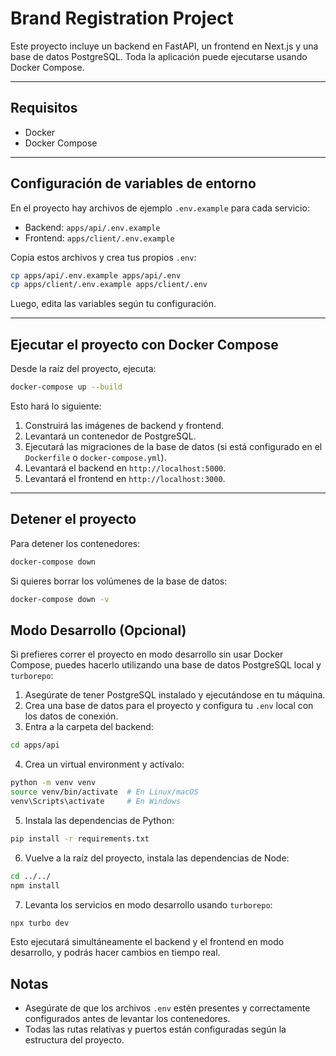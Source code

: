 # Brand Registration Project

Este proyecto incluye un backend en FastAPI, un frontend en Next.js y una base de datos PostgreSQL. Toda la aplicación puede ejecutarse usando Docker Compose.

---

## Requisitos

- Docker
- Docker Compose

---

## Configuración de variables de entorno

En el proyecto hay archivos de ejemplo `.env.example` para cada servicio:

- Backend: `apps/api/.env.example`
- Frontend: `apps/client/.env.example`

Copia estos archivos y crea tus propios `.env`:

```bash
cp apps/api/.env.example apps/api/.env
cp apps/client/.env.example apps/client/.env
````

Luego, edita las variables según tu configuración.

---

## Ejecutar el proyecto con Docker Compose

Desde la raíz del proyecto, ejecuta:

```bash
docker-compose up --build
```

Esto hará lo siguiente:

1. Construirá las imágenes de backend y frontend.
2. Levantará un contenedor de PostgreSQL.
3. Ejecutará las migraciones de la base de datos (si está configurado en el `Dockerfile` o `docker-compose.yml`).
4. Levantará el backend en `http://localhost:5000`.
5. Levantará el frontend en `http://localhost:3000`.

---

## Detener el proyecto

Para detener los contenedores:

```bash
docker-compose down
```

Si quieres borrar los volúmenes de la base de datos:

```bash
docker-compose down -v
```

## Modo Desarrollo (Opcional)

Si prefieres correr el proyecto en modo desarrollo sin usar Docker Compose, puedes hacerlo utilizando una base de datos PostgreSQL local y `turborepo`:

1. Asegúrate de tener PostgreSQL instalado y ejecutándose en tu máquina.
2. Crea una base de datos para el proyecto y configura tu `.env` local con los datos de conexión.
3. Entra a la carpeta del backend:

```bash
cd apps/api
````

4. Crea un virtual environment y actívalo:

```bash
python -m venv venv
source venv/bin/activate  # En Linux/macOS
venv\Scripts\activate     # En Windows
```

5. Instala las dependencias de Python:

```bash
pip install -r requirements.txt
```

6. Vuelve a la raíz del proyecto, instala las dependencias de Node:

```bash
cd ../../
npm install
```

7. Levanta los servicios en modo desarrollo usando `turborepo`:

```bash
npx turbo dev
```

Esto ejecutará simultáneamente el backend y el frontend en modo desarrollo, y podrás hacer cambios en tiempo real.

## Notas

* Asegúrate de que los archivos `.env` estén presentes y correctamente configurados antes de levantar los contenedores.
* Todas las rutas relativas y puertos están configuradas según la estructura del proyecto.
